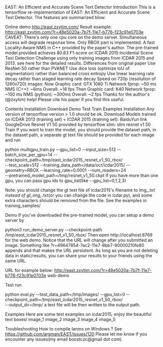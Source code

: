 EAST: An Efficient and Accurate Scene Text Detector
Introduction
This is a tensorflow re-implementation of EAST: An Efficient and Accurate Scene Text Detector. The features are summarized blow:

Online demo
http://east.zxytim.com/
Result example: http://east.zxytim.com/?r=48e5020a-7b7f-11e7-b776-f23c91e0703e
CAVEAT: There's only one cpu core on the demo server. Simultaneous access will degrade response time.
Only RBOX part is implemented.
A fast Locality-Aware NMS in C++ provided by the paper's author.
The pre-trained model provided achieves 80.83 F1-score on ICDAR 2015 Incidental Scene Text Detection Challenge using only training images from ICDAR 2015 and 2013. see here for the detailed results.
Differences from original paper
Use ResNet-50 rather than PVANET
Use dice loss (optimize IoU of segmentation) rather than balanced cross entropy
Use linear learning rate decay rather than staged learning rate decay
Speed on 720p (resolution of 1280x720) images:
Now
Graphic card: GTX 1080 Ti
Network fprop: ~50 ms
NMS (C++): ~6ms
Overall: ~16 fps
Then
Graphic card: K40
Network fprop: ~150 ms
NMS (python): ~300ms
Overall: ~2 fps
Thanks for the author's (@zxytim) help! Please cite his paper if you find this useful.

Contents
Installation
Download
Demo
Test
Train
Examples
Installation
Any version of tensorflow version > 1.0 should be ok.
Download
Models trained on ICDAR 2013 (training set) + ICDAR 2015 (training set): BaiduYun link GoogleDrive
Resnet V1 50 provided by tensorflow slim: slim resnet v1 50
Train
If you want to train the model, you should provide the dataset path, in the dataset path, a separate gt text file should be provided for each image and run

python multigpu_train.py --gpu_list=0 --input_size=512 --batch_size_per_gpu=14 --checkpoint_path=/tmp/east_icdar2015_resnet_v1_50_rbox/ \
--text_scale=512 --training_data_path=/data/ocr/icdar2015/ --geometry=RBOX --learning_rate=0.0001 --num_readers=24 \
--pretrained_model_path=/tmp/resnet_v1_50.ckpt
If you have more than one gpu, you can pass gpu ids to gpu_list(like --gpu_list=0,1,2,3)

Note: you should change the gt text file of icdar2015's filename to img_*.txt instead of gt_img_*.txt(or you can change the code in icdar.py), and some extra characters should be removed from the file. See the examples in training_samples/

Demo
If you've downloaded the pre-trained model, you can setup a demo server by

python3 run_demo_server.py --checkpoint-path /tmp/east_icdar2015_resnet_v1_50_rbox/
Then open http://localhost:8769 for the web demo. Notice that the URL will change after you submitted an image. Something like ?r=49647854-7ac2-11e7-8bb7-80000210fe80 appends and that makes the URL persistent. As long as you are not deleting data in static/results, you can share your results to your friends using the same URL.

URL for example below: http://east.zxytim.com/?r=48e5020a-7b7f-11e7-b776-f23c91e0703e web-demo

Test
run

python eval.py --test_data_path=/tmp/images/ --gpu_list=0 --checkpoint_path=/tmp/east_icdar2015_resnet_v1_50_rbox/ \
--output_dir=/tmp/
a text file will be then written to the output path.

Examples
Here are some test examples on icdar2015, enjoy the beautiful text boxes! image_1 image_2 image_3 image_4 image_5

Troubleshooting
How to compile lanms on Windows ?
See https://github.com/argman/EAST/issues/120
Please let me know if you encounter any issues(my email boostczc@gmail dot com).
